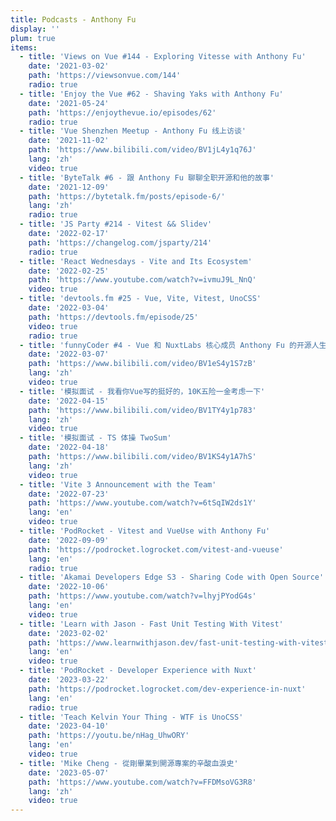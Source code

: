 ```yaml
---
title: Podcasts - Anthony Fu
display: ''
plum: true
items:
  - title: 'Views on Vue #144 - Exploring Vitesse with Anthony Fu'
    date: '2021-03-02'
    path: 'https://viewsonvue.com/144'
    radio: true
  - title: 'Enjoy the Vue #62 - Shaving Yaks with Anthony Fu'
    date: '2021-05-24'
    path: 'https://enjoythevue.io/episodes/62'
    radio: true
  - title: 'Vue Shenzhen Meetup - Anthony Fu 线上访谈'
    date: '2021-11-02'
    path: 'https://www.bilibili.com/video/BV1jL4y1q76J'
    lang: 'zh'
    video: true
  - title: 'ByteTalk #6 - 跟 Anthony Fu 聊聊全职开源和他的故事'
    date: '2021-12-09'
    path: 'https://bytetalk.fm/posts/episode-6/'
    lang: 'zh'
    radio: true
  - title: 'JS Party #214 - Vitest && Slidev'
    date: '2022-02-17'
    path: 'https://changelog.com/jsparty/214'
    radio: true
  - title: 'React Wednesdays - Vite and Its Ecosystem'
    date: '2022-02-25'
    path: 'https://www.youtube.com/watch?v=ivmuJ9L_NnQ'
    video: true
  - title: 'devtools.fm #25 - Vue, Vite, Vitest, UnoCSS'
    date: '2022-03-04'
    path: 'https://devtools.fm/episode/25'
    video: true
    radio: true
  - title: 'funnyCoder #4 - Vue 和 NuxtLabs 核心成员 Anthony Fu 的开源人生'
    date: '2022-03-07'
    path: 'https://www.bilibili.com/video/BV1eS4y1S7zB'
    lang: 'zh'
    video: true
  - title: '模拟面试 - 我看你Vue写的挺好的，10K五险一金考虑一下'
    date: '2022-04-15'
    path: 'https://www.bilibili.com/video/BV1TY4y1p783'
    lang: 'zh'
    video: true
  - title: '模拟面试 - TS 体操 TwoSum'
    date: '2022-04-18'
    path: 'https://www.bilibili.com/video/BV1KS4y1A7hS'
    lang: 'zh'
    video: true
  - title: 'Vite 3 Announcement with the Team'
    date: '2022-07-23'
    path: 'https://www.youtube.com/watch?v=6tSqIW2ds1Y'
    lang: 'en'
    video: true
  - title: 'PodRocket - Vitest and VueUse with Anthony Fu'
    date: '2022-09-09'
    path: 'https://podrocket.logrocket.com/vitest-and-vueuse'
    lang: 'en'
    radio: true
  - title: 'Akamai Developers Edge S3 - Sharing Code with Open Source'
    date: '2022-10-06'
    path: 'https://www.youtube.com/watch?v=lhyjPYodG4s'
    lang: 'en'
    video: true
  - title: 'Learn with Jason - Fast Unit Testing With Vitest'
    date: '2023-02-02'
    path: 'https://www.learnwithjason.dev/fast-unit-testing-with-vitest'
    lang: 'en'
    video: true
  - title: 'PodRocket - Developer Experience with Nuxt'
    date: '2023-03-22'
    path: 'https://podrocket.logrocket.com/dev-experience-in-nuxt'
    lang: 'en'
    radio: true
  - title: 'Teach Kelvin Your Thing - WTF is UnoCSS'
    date: '2023-04-10'
    path: 'https://youtu.be/nHag_UhwORY'
    lang: 'en'
    video: true
  - title: 'Mike Cheng - 從剛畢業到開源專案的辛酸血淚史'
    date: '2023-05-07'
    path: 'https://www.youtube.com/watch?v=FFDMsoVG3R8'
    lang: 'zh'
    video: true
---
```


<SubNav />

<ListPosts :posts="frontmatter.items.reverse()" />
